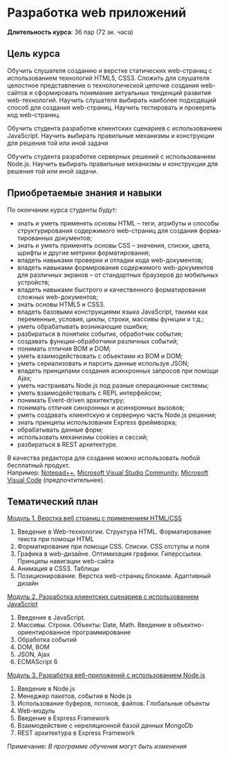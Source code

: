# Разработка web приложений

**Длительность курса**: 36 пар (72 ак. часа)

## Цель курса

Обучить слушателя созданию и верстке статических web-страниц с использованием технологий HTML5, CSS3.  Сложить  для  слушателя  целостное представление о технологической цепочке создания web-сайтов и сформировать понимание актуальных тенденций развития web-технологий. Научить слушателя выбирать наиболее подходящий способ для создания web-страниц. Научить тестировать и проверять код web-страниц.

Обучить студента разработке клиентских сценариев с использованием JavaScript.  Научить выбирать правильные механизмы и конструкции для решения той или иной задачи

Обучить студента разработке серверных решений с использованием Node.js.  Научить выбирать правильные механизмы и конструкции для решения той или иной задачи.

## Приобретаемые знания и навыки

По окончании курса студенты будут:

* знать и уметь применять основы HTML – теги, атрибуты и способы структурирования содержимого web-страниц для создания форма-тированных документов;
* знать и уметь применять основы CSS – значения, списки, цвета, шрифты и другие метрики форматирования;
* владеть навыками проверки и отладки кода web-документов;
* владеть  навыками  формирования  содержимого  web-документов  для различных экранов – от стандартных браузеров до мобильных устройств;
* владеть навыками быстрого и качественного форматирования сложных web-документов;
* знать основы HTML5 и CSS3.
* владеть базовыми конструкциями языка JavaScript, такими как переменные, условия, циклы, строки, массивы функции и т.д.;
* уметь обрабатывать возникающие ошибки;
* разбираться в понятиях событие, обработчик события;
* создавать функции-обработчики различных событий;
* понимать отличия BOM и DOM;
* уметь взаимодействовать с объектами из BOM и DOM;
* уметь сериализовать и парсить данные используя JSON;
* владеть принципами создания асинхронных запросов при помощи Ajax;
* уметь настраивать Node.js под разные операционные системы;
* уметь взаимодействовать с REPL интерфейсом;
* понимать Event-driven архитектуру;
* понимать отличия синхронных и асинхронных вызовов;
* уметь создавать клиентскую и серверную часть Node.js решения;
* знать принципы использования Express фреймворка;
* обрабатывать данные форм;
* использовать механизмы cookies и сессий;
* разбираться в REST архитектуре.

<!-- Студенты получают сертификат о прослушивании курса **HTML5 Application Development Fundamentals** от Microsoft -->

<!-- Условие получение сертификата: выполнение 80% домашних заданий -->

В  качества  редактора  для  создания  можно  использовать  любой  бесплатный  продукт.  
Например: [Notepad++](https://notepad-plus-plus.org/downloads/),  [Microsoft  Visual  Studio  Community](https://visualstudio.microsoft.com/ru/vs/), [Microsoft Visual Code](https://code.visualstudio.com/) (предпочтительнее).

## Тематический план

[Модуль 1. Верстка веб страниц с применением HTML/CSS](module01)

1. Введение в Web-технологии. Структура HTML. Форматирование текста при помощи HTML
2. Форматирование при помощи CSS. Списки. CSS отступы и поля
3. Графика в web-дизайне. Оптимизация графики. Гиперссылки. Принципы навигации web-сайта
4. Анимация в CSS3. Таблицы
5. Позиционирование. Верстка web-страниц блоками. Адаптивный дизайн

[Модуль 2. Разработка клиентских сценариев с использованием JavaScript](module02)

1. Введение в JavaScript.
2. Массивы. Строки. Объекты: Date, Math. Введение в объектно-ориентированное программирование
3. Обработка событий
4. DOM, BOM
5. JSON, Ajax
6. ECMAScript 6

[Модуль 3. Разработка веб-приложений с использованием Node.js](module03)

1. Введение в Node.js
2. Менеджер пакетов, события в Node.js
3. Использование буферов, потоков, файлов.  Глобальные объекты
4. Web-модуль
5. Введение в Express Framework
6. Взаимодействие с нереляционной базой данных MongoDb
7. REST архитектура в Express Framework

Примечание: *В программе обучения могут быть изменения*
